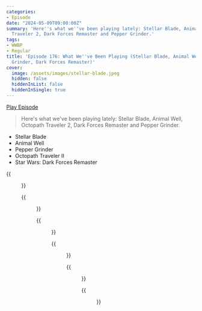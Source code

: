 ```yaml
---
categories:
- Episode
date: "2024-05-09T09:00:00Z"
summary: 'Here''s what we''ve been playing lately: Stellar Blade, Animal Well, Octopath
  Traveler 2, Dark Forces Remaster and Pepper Grinder.'
tags:
- WWBP
- Regular
title: 'Episode 176: What We''ve Been Playing (Stellar Blade, Animal Well, Pepper
  Grinder, Dark Forces Remaster)'
cover: 
  image: /assets/images/stellar-blade.jpeg
  hidden: false
  hiddenInList: false
  hiddenInSingle: true
---
```


[Play Episode](https://www.patreon.com/posts/episode-176-what-103883134)
> Here's what we've been playing lately: Stellar Blade, Animal Well, Octopath Traveler 2, Dark Forces Remaster and Pepper Grinder.

- Stellar Blade
- Animal Well
- Pepper Grinder
- Octopath Traveler II
- Star Wars: Dark Forces Remaster

{{<figure 
    src="/assets/images/octopath-samuel.jpeg" 
    caption="Octopath Traveler's artist, Naoki Ikushima, draws our host. Samuel says 'That's allegedly me with a beer on the left. Tom Senior who's just below me got a much more distinctive one.' " 
    alt="Octopath Samuel">}}

{{<figure 
    src="/assets/images/stellar-blade.jpeg" 
    alt="Stellar Blade" >}}

{{<figure 
    src="/assets/images/animal-well.jpeg" 
    alt="Animal Well" >}}

{{<figure 
    src="/assets/images/terrible.jpeg" 
    alt="Terrible" >}}

{{<figure 
    src="/assets/images/fatomika.jpeg" 
    alt="Fatomika" >}}

{{<figure 
    src="/assets/images/dogma-14.jpeg" 
    caption="Back from his final year at Hogwarts." 
    alt="Dogma">}}